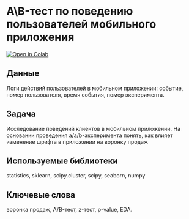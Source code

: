 # A\B-тест по поведению пользователей мобильного приложения
[![Open in Colab](https://colab.research.google.com/assets/colab-badge.svg)](https://colab.research.google.com/github/valentinatihova/DA_projects/blob/master/mobile_app_users/mobile_app_users.ipynb)
## Данные
Логи действий пользователей в мобильном приложении: событие, номер пользователя, время события, номер эксперимента.

## Задача
Исследование поведений клиентов в мобильном приложении. На основании проведения а/a/b-эксперимента понять, как влияет изменение шрифта в приложении на воронку продаж

## Используемые библиотеки
statistics, sklearn, scipy.cluster, scipy, seaborn, numpy

## Ключевые слова
воронка продаж, A/B-тест, z-тест, p-value, EDA.
